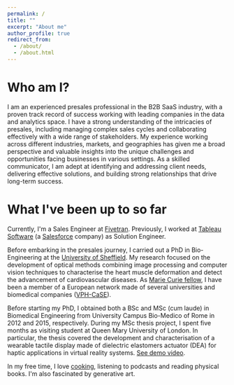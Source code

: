 ```yaml
---
permalink: /
title: ""
excerpt: "About me"
author_profile: true
redirect_from: 
  - /about/
  - /about.html
---
```

# Who am I?
I am an experienced presales professional in the B2B SaaS industry, with a proven track record of success working with leading companies in the data and analytics space. I have a strong understanding of the intricacies of presales, including managing complex sales cycles and collaborating effectively with a wide range of stakeholders. My experience working across different industries, markets, and geographies has given me a broad perspective and valuable insights into the unique challenges and opportunities facing businesses in various settings. As a skilled communicator, I am adept at identifying and addressing client needs, delivering effective solutions, and building strong relationships that drive long-term success. 

# What I've been up to so far

Currently, I'm a Sales Engineer at [Fivetran](https://www.fivetran.com/). Previously, I worked at [Tableau Software](https://www.tableau.com/) (a [Salesforce](https://www.salesforce.com/) company) as Solution Engineer.

Before embarking in the presales journey, I carried out a PhD in Bio-Engineering at the [University of Sheffield](https://www.sheffield.ac.uk/). My research focused on the development of optical methods combining image processing and computer vision techniques to characterise the heart muscle deformation and detect the advancement of cardiovascular diseases. As [Marie Curie fellow](https://ec.europa.eu/research/mariecurieactions/node_en), I have been a member of a European network made of several universities and biomedical companies ([VPH-CaSE](https://cordis.europa.eu/project/id/642612)).

Before starting my PhD, I obtained both a BSc and MSc (cum laude) in Biomedical Engineering from University Campus Bio-Medico of Rome in 2012 and 2015, respectively. During my MSc thesis project, I spent five months as visiting student at Queen Mary University of London. In particular, the thesis covered the development and characterisation of a wearable tactile display made of dielectric elastomers actuator (DEA) for haptic applications in virtual reality systems. [See demo video](https://www.youtube.com/watch?v=RnTjN5ySO_E).

In my free time, I love [cooking](https://www.instagram.com/paoloxcook/), listening to podcasts and reading physical books. I'm also fascinated by generative art.
